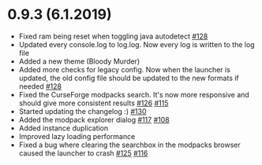 # 0.9.3 (6.1.2019)
- Fixed ram being reset when toggling java autodetect [#128](https://github.com/gorilla-devs/GDLauncher/issues/128)
- Updated every console.log to log.log. Now every log is written to the log file
- Added a new theme (Bloody Murder)
- Added more checks for legacy config. Now when the launcher is updated, the old config file should be updated to the new formats if needed [#128](https://github.com/gorilla-devs/GDLauncher/issues/128)
- Fixed the CurseForge modpacks search. It's now more responsive and should give more consistent results [#126](https://github.com/gorilla-devs/GDLauncher/issues/126) [#115](https://github.com/gorilla-devs/GDLauncher/issues/115)
- Started updating the changelog :) [#130](https://github.com/gorilla-devs/GDLauncher/issues/130)
- Added the modpack explorer dialog [#117](https://github.com/gorilla-devs/GDLauncher/issues/117) [#108](https://github.com/gorilla-devs/GDLauncher/issues/108)
- Added instance duplication
- Improved lazy loading performance
- Fixed a bug where clearing the searchbox in the modpacks browser caused the launcher to crash [#125](https://github.com/gorilla-devs/GDLauncher/issues/125) [#116](https://github.com/gorilla-devs/GDLauncher/issues/116)
